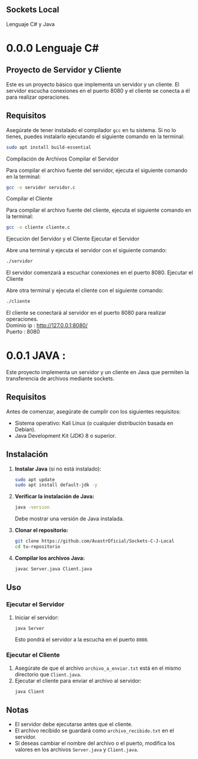 ## Sockets Local
Lenguaje C# y Java

# 0.0.0 Lenguaje C#
## Proyecto de Servidor y Cliente

Este es un proyecto básico que implementa un servidor y un cliente. El servidor escucha conexiones en el puerto 8080 y el cliente se conecta a él para realizar operaciones.

## Requisitos

Asegúrate de tener instalado el compilador `gcc` en tu sistema. Si no lo tienes, puedes instalarlo ejecutando el siguiente comando en la terminal:
```bash
sudo apt install build-essential
```
Compilación de Archivos
Compilar el Servidor

Para compilar el archivo fuente del servidor, ejecuta el siguiente comando en la terminal:
```bash
gcc -o servidor servidor.c
```
Compilar el Cliente

Para compilar el archivo fuente del cliente, ejecuta el siguiente comando en la terminal:
```bash
gcc -o cliente cliente.c
```
Ejecución del Servidor y el Cliente
Ejecutar el Servidor

Abre una terminal y ejecuta el servidor con el siguiente comando:
```bash
./servidor
```
El servidor comenzará a escuchar conexiones en el puerto 8080.
Ejecutar el Cliente

Abre otra terminal y ejecuta el cliente con el siguiente comando:
```bash
./cliente
```
El cliente se conectará al servidor en el puerto 8080 para realizar operaciones.
<br>
Dominio ip : http://127.0.0.1:8080/
<br>
Puerto : 8080 
# 0.0.1 JAVA :

Este proyecto implementa un servidor y un cliente en Java que permiten la transferencia de archivos mediante sockets.

## Requisitos

Antes de comenzar, asegúrate de cumplir con los siguientes requisitos:

- Sistema operativo: Kali Linux (o cualquier distribución basada en Debian).
- Java Development Kit (JDK) 8 o superior.

## Instalación

1. **Instalar Java** (si no está instalado):
   ```bash
   sudo apt update
   sudo apt install default-jdk -y
   ```

2. **Verificar la instalación de Java:**
   ```bash
   java -version
   ```
   Debe mostrar una versión de Java instalada.

3. **Clonar el repositorio:**
   ```bash
   git clone https://github.com/AvastrOficial/Sockets-C-J-Local
   cd tu-repositorio
   ```

4. **Compilar los archivos Java:**
   ```bash
   javac Server.java Client.java
   ```

## Uso

### Ejecutar el Servidor

1. Iniciar el servidor:
   ```bash
   java Server
   ```
   Esto pondrá el servidor a la escucha en el puerto `8080`.

### Ejecutar el Cliente

1. Asegúrate de que el archivo `archivo_a_enviar.txt` está en el mismo directorio que `Client.java`.
2. Ejecutar el cliente para enviar el archivo al servidor:
   ```bash
   java Client
   ```

## Notas

- El servidor debe ejecutarse antes que el cliente.
- El archivo recibido se guardará como `archivo_recibido.txt` en el servidor.
- Si deseas cambiar el nombre del archivo o el puerto, modifica los valores en los archivos `Server.java` y `Client.java`.




